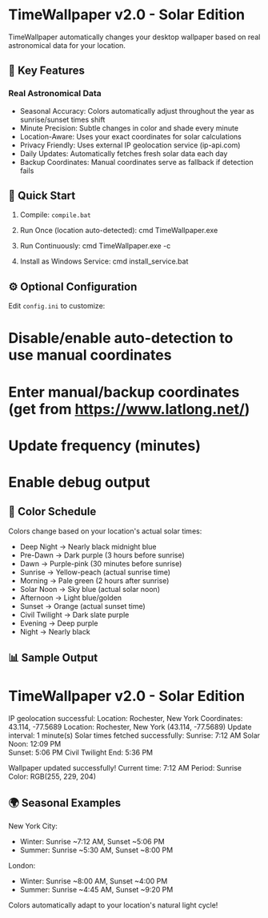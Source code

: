 # TimeWallpaper v2.0 - Solar Edition

TimeWallpaper automatically changes your desktop wallpaper based on real astronomical data for your location.


## 🌟 Key Features

### Real Astronomical Data
- Seasonal Accuracy: Colors automatically adjust throughout the year as sunrise/sunset times shift
- Minute Precision: Subtle changes in color and shade every minute
- Location-Aware: Uses your exact coordinates for solar calculations
- Privacy Friendly: Uses external IP geolocation service (ip-api.com)
- Daily Updates: Automatically fetches fresh solar data each day
- Backup Coordinates: Manual coordinates serve as fallback if detection fails


## 🚀 Quick Start

1. Compile: `compile.bat`

2. Run Once (location auto-detected):
   cmd
   TimeWallpaper.exe
   
3. Run Continuously:
   cmd
   TimeWallpaper.exe -c
   
4. Install as Windows Service:
   cmd
   install_service.bat


## ⚙️ Optional Configuration

Edit `config.ini` to customize:

# Disable/enable auto-detection to use manual coordinates
# Enter manual/backup coordinates (get from https://www.latlong.net/)
# Update frequency (minutes)
# Enable debug output


## 🌅 Color Schedule

Colors change based on your location's actual solar times:

- Deep Night → Nearly black midnight blue
- Pre-Dawn → Dark purple (3 hours before sunrise)
- Dawn → Purple-pink (30 minutes before sunrise) 
- Sunrise → Yellow-peach (actual sunrise time)
- Morning → Pale green (2 hours after sunrise)
- Solar Noon → Sky blue (actual solar noon)
- Afternoon → Light blue/golden
- Sunset → Orange (actual sunset time)
- Civil Twilight → Dark slate purple
- Evening → Deep purple
- Night → Nearly black


## 📊 Sample Output

TimeWallpaper v2.0 - Solar Edition
===================================
IP geolocation successful:
  Location: Rochester, New York
  Coordinates: 43.114, -77.5689
Location: Rochester, New York (43.114, -77.5689)
Update interval: 1 minute(s)
Solar times fetched successfully:
  Sunrise: 7:12 AM
  Solar Noon: 12:09 PM  
  Sunset: 5:06 PM
  Civil Twilight End: 5:36 PM

Wallpaper updated successfully!
Current time: 7:12 AM
Period: Sunrise
Color: RGB(255, 229, 204)


## 🌍 Seasonal Examples

New York City:
- Winter: Sunrise ~7:12 AM, Sunset ~5:06 PM
- Summer: Sunrise ~5:30 AM, Sunset ~8:00 PM

London:  
- Winter: Sunrise ~8:00 AM, Sunset ~4:00 PM
- Summer: Sunrise ~4:45 AM, Sunset ~9:20 PM

Colors automatically adapt to your location's natural light cycle!